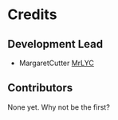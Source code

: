 # Credits

## Development Lead

- MargaretCutter [MrLYC](https://github.com/MrLYC)

## Contributors

None yet. Why not be the first?